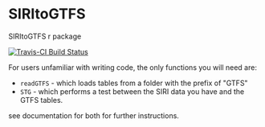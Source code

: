# SIRItoGTFS
SIRItoGTFS r package

[![Travis-CI Build Status](https://travis-ci.org/bogind/SIRItoGTFS.svg?branch=master)](https://travis-ci.org/bogind/SIRItoGTFS)

For users unfamiliar with writing code, the only functions you will need are:   
* `readGTFS` - which loads tables from a folder with the prefix of "GTFS"   
* `STG` - which performs a test between the SIRI data you have and the GTFS tables.   
    
see documentation for both for further instructions.
